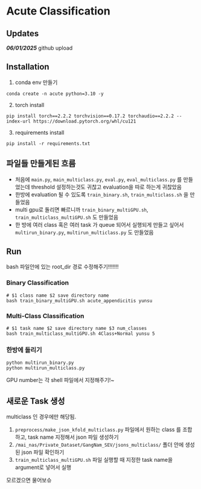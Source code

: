 # Acute Classification


## Updates

***06/01/2025***
github upload

## Installation
1. conda env 만들기
```
conda create -n acute python=3.10 -y
```

2. torch install
```
pip install torch==2.2.2 torchvision==0.17.2 torchaudio==2.2.2 --index-url https://download.pytorch.org/whl/cu121
```

3. requirements install
```
pip install -r requirements.txt
```


## 파일들 만들게된 흐름
- 처음에 `main.py`, `main_multiclass.py`, `eval.py`, `eval_multiclass.py` 를 만들었는데 threshold 설정하는것도 귀찮고 evaluation을 따로 하는게 귀찮았음
- 한방에 evaluation 될 수 있도록 `train_binary.sh`, `train_multiclass.sh` 을 만들었음
- multi gpu로 돌리면 빠르니까 `train_binary_multiGPU.sh`, `train_multiclass_multiGPU.sh` 도 만들었음
- 한 방에 여러 class 혹은 여러 task 가 queue 되어서 실행되게 만들고 싶어서 `multirun_binary.py`, `multirun_multiclass.py` 도 만들었음

## Run

bash 파일안에 있는 root_dir 경로 수정해주기!!!!!!!
### Binary Classification
```
# $1 class name $2 save directory name 
bash train_binary_multiGPU.sh acute_appendicitis yunsu
```

### Multi-Class Classification
```
# $1 task name $2 save directory name $3 num_classes
bash train_multiclass_multiGPU.sh 4Class+Normal yunsu 5
```


### 한방에 돌리기
```
python multirun_binary.py
python multirun_multiclass.py
```
GPU number는 각 shell 파일에서 지정해주기!~


## 새로운 Task 생성
multiclass 인 경우에만 해당됨.

1. `preprocess/make_json_kfold_multiclass.py` 파일에서 원하는 class 를 조합하고, task name 지정해서 json 파일 생성하기
2. `/mai_nas/Private_Dataset/GangNam_SEV/jsons_multiclass/` 폴더 안에 생성된 json 파일 확인하기
3. `train_multiclass_multiGPU.sh` 파일 실행할 때 지정한 task name을 argument로 넣어서 실행

모르겠으면 물어보슈

 